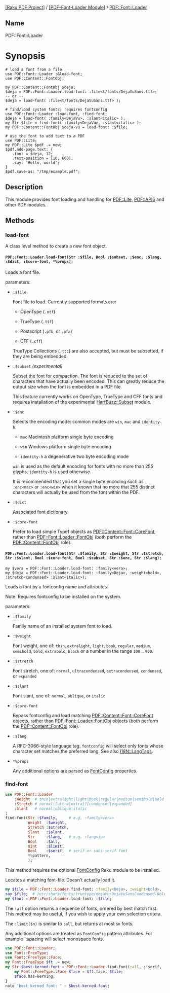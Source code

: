 [[Raku PDF Project]](https://pdf-raku.github.io)
 / [[PDF-Font-Loader Module]](https://pdf-raku.github.io/PDF-Font-Loader-raku)
 / [PDF::Font::Loader](https://pdf-raku.github.io/PDF-Font-Loader-raku/PDF/Font/Loader)

Name
----

PDF::Font::Loader

Synopsis
========

    # load a font from a file
    use PDF::Font::Loader :&load-font;
    use PDF::Content::FontObj;

    my PDF::Content::FontObj $deja;
    $deja = PDF::Font::Loader.load-font: :file<t/fonts/DejaVuSans.ttf>;
    -- or --
    $deja = load-font( :file<t/fonts/DejaVuSans.ttf> );

    # find/load system fonts; requires fontconfig
    use PDF::Font::Loader :load-font, :find-font;
    $deja = load-font( :family<DejaVu>, :slant<italic> );
    my Str $file = find-font( :family<DejaVu>, :slant<italic> );
    my PDF::Content::FontObj $deja-vu = load-font: :$file;

    # use the font to add text to a PDF
    use PDF::Lite;
    my PDF::Lite $pdf .= new;
    $pdf.add-page.text: {
       .font = $deja, 12;
       .text-position = [10, 600];
       .say: 'Hello, world';
    }
    $pdf.save-as: "/tmp/example.pdf";

Description
-----------

This module provides font loading and handling for [PDF::Lite](https://pdf-raku.github.io/PDF-Lite-raku), [PDF::API6](https://pdf-raku.github.io/PDF-API6) and other PDF modules.

Methods
-------

### load-font

A class level method to create a new font object.

#### `PDF::Font::Loader.load-font(Str :$file, Bool :$subset, :$enc, :$lang, :$dict, :$core-font, *%props);`

Loads a font file.

parameters:

  * `:$file`

    Font file to load. Currently supported formats are:

      * OpenType (`.otf`)

      * TrueType (`.ttf`)

      * Postscript (`.pfb`, or `.pfa`)

      * CFF (`.cff`)

    TrueType Collections (`.ttc`) are also accepted, but must be subsetted, if they are being embedded.

  * `:$subset` *(experimental)*

    Subset the font for compaction. The font is reduced to the set of characters that have actually been encoded. This can greatly reduce the output size when the font is embedded in a PDF file.

    This feature currently works on OpenType, TrueType and CFF fonts and requires installation of the experimental [HarfBuzz::Subset](https://harfbuzz-raku.github.io/HarfBuzz-Subset-raku/HarfBuzz/Subset) module.

  * `:$enc`

    Selects the encoding mode: common modes are `win`, `mac` and `identity-h`.

      * `mac` Macintosh platform single byte encoding

      * `win` Windows platform single byte encoding

      * `identity-h` a degenerative two byte encoding mode

    `win` is used as the default encoding for fonts with no more than 255 glyphs. `identity-h` is used otherwise.

    It is recommended that you set a single byte encoding such as `:enc<mac>` or `:enc<win>` when it known that no more that 255 distinct characters will actually be used from the font within the PDF.

  * `:$dict`

    Associated font dictionary.

  * `:$core-font`

    Prefer to load simple Type1 objects as [PDF::Content::Font::CoreFont](https://pdf-raku.github.io/PDF-Content-raku), rather than [PDF::Font::Loader::FontObj](https://pdf-raku.github.io/PDF-Font-Loader-raku/PDF/Font/Loader/FontObj) (both perform the [PDF::Content::FontObj](https://pdf-raku.github.io/PDF-Content-raku) role).

#### `PDF::Font::Loader.load-font(Str :$family, Str :$weight, Str :$stretch, Str :$slant, Bool :$core-font, Bool :$subset, Str :$enc, Str :$lang);`

    my $vera = PDF::Font::Loader.load-font: :family<vera>;
    my $deja = PDF::Font::Loader.load-font: :family<Deja>, :weight<bold>, :stretch<condensed> :slant<italic>);

Loads a font by a fontconfig name and attributes.

Note: Requires fontconfig to be installed on the system.

parameters:

  * `:$family`

    Family name of an installed system font to load.

  * `:$weight`

    Font weight, one of: `thin`, `extralight`, `light`, `book`, `regular`, `medium`, `semibold`, `bold`, `extrabold`, `black` or a number in the range `100` .. `900`.

  * `:$stretch`

    Font stretch, one of: `normal`, `ultracondensed`, `extracondensed`, `condensed`, or `expanded`

  * `:$slant`

    Font slant, one of: `normal`, `oblique`, or `italic`

  * `:$core-font`

    Bypass fontconfig and load matching [PDF::Content::Font::CoreFont](https://pdf-raku.github.io/PDF-Content-raku) objects, rather than [PDF::Font::Loader::FontObj](https://pdf-raku.github.io/PDF-Font-Loader-raku/PDF/Font/Loader/FontObj) objects (both perform the [PDF::Content::FontObj](https://pdf-raku.github.io/PDF-Content-raku) role).

  * `:$lang`

    A RFC-3066-style language tag. `fontconfig` will select only fonts whose character set matches the preferred lang. See also [I18N::LangTags](https://modules.raku.org/dist/I18N::LangTags:cpan:UFOBAT).

  * `*%props`

    Any additional options are parsed as [FontConfig](https://pdf-raku.github.io/FontConfig-raku/FontConfig) properties.

### find-font

```raku
use PDF::Font::Loader
    :Weight  # thin|extralight|light|book|regular|medium|semibold|bold|extrabold|black|100..900
    :Stretch # normal|[ultra|extra]?[condensed|expanded]
    :Slant   # normal|oblique|italic
;
find-font(Str :$family,     # e.g. :family<vera>
          Weight  :$weight,
          Stretch :$stretch,
          Slant   :$slant,
          Str     :$lang,   # e.g. :lang<jp>
          Bool    :$all,
          UInt    :$limit,
          Bool    :$serif,  # serif or sans-serif font
          *%pattern,
          );
```

This method requires the optional [FontConfig](https://pdf-raku.github.io/FontConfig-raku/FontConfig) Raku module to be installed.

Locates a matching font-file. Doesn't actually load it.

```raku
my $file = PDF::Font::Loader.find-font: :family<Deja>, :weight<bold>, :width<condensed>, :slant<italic>, :lang<en>;
say $file;  # /usr/share/fonts/truetype/dejavu/DejaVuSansCondensed-BoldOblique.ttf
my $font = PDF::Font::Loader.load-font: :$file;
```

The `:all` option returns a sequence of fonts, ordered by best match first. This method may be useful, if you wish to apply your own selection critera.

The `:limit($n)` is similar to `:all`, but returns at most `$n` fonts.

Any additional options are treated as `FontConfig` pattern attributes. For example `:spacing<mono> will select monospace fonts.

```raku
use PDF::Font::Loader;
use Font::FreeType;
use Font::FreeType::Face;
my Font::FreeType $ft .= new;
my Str $best-kerned-font = PDF::Font::Loader.find-font(:all, :!serif, :weight<bold>,).first: -> $file {
    my Font::FreeType::Face $face = $ft.face: $file;
    $face.has-kerning;
}
note "best kerned font: " ~ $best-kerned-font;
```

